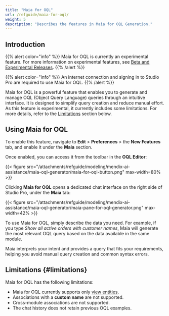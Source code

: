 ```yaml
---
title: "Maia for OQL"
url: /refguide/maia-for-oql/
weight: 5
description: "Describes the features in Maia for OQL Generation."
---
```


## Introduction

{{% alert color="info" %}}
Maia for OQL is currently an experimental feature. For more information on experimental features, see [Beta and Experimental Releases](/releasenotes/beta-features/).
{{% /alert %}}

{{% alert color="info" %}}
An internet connection and signing in to Studio Pro are required to use Maia for OQL.
{{% /alert %}}

Maia for OQL is a powerful feature that enables you to generate and manage OQL (Object Query Language) queries through an intuitive interface. It is designed to simplify query creation and reduce manual effort. As this feature is experimental, it currently includes some limitations. For more details, refer to the [Limitations](#limitations) section below.

## Using Maia for OQL

To enable this feature, navigate to **Edit** > **Preferences** > the **New Features** tab, and enable it under the **Maia** section.

Once enabled, you can access it from the toolbar in the **OQL Editor**:

{{< figure src="/attachments/refguide/modeling/mendix-ai-assistance/maia-oql-generator/maia-for-oql-button.png" max-width=80% >}}

Clicking **Maia for OQL** opens a dedicated chat interface on the right side of Studio Pro, under the **Maia** tab:

{{< figure src="/attachments/refguide/modeling/mendix-ai-assistance/maia-oql-generator/maia-pane-for-oql-generator.png" max-width=42% >}}

To use Maia for OQL, simply describe the data you need. For example, if you type *Show all active orders with customer names*, Maia will generate the most relevant OQL query based on the data available in the same module.

Maia interprets your intent and provides a query that fits your requirements, helping you avoid manual query creation and common syntax errors.

## Limitations {#limitations}

Maia for OQL has the following limitations:

* Maia for OQL currently supports only [view entities](/refguide/view-entities/).
* Associations with a **custom name** are not supported.
* Cross-module associations are not supported.
* The chat history does not retain previous OQL examples.
